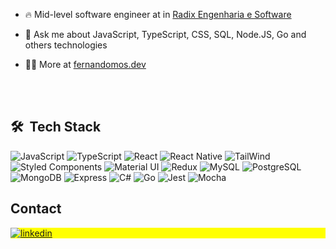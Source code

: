- 🔥 Mid-level software engineer at in <a href="https://www.linkedin.com/company/radix-engineering-and-software/about/" target="_Blank">Radix Engenharia e Software</a>

- 💬 Ask me about JavaScript, TypeScript, CSS, SQL, Node.JS, Go and others technologies

- 👨‍💻 More at [fernandomos.dev](https://fernandomos.dev)



<br><br>

## 🛠 &nbsp;Tech Stack

![JavaScript](https://img.shields.io/badge/JavaScript-323330?style=for-the-badge&logo=javascript&logoColor=F7DF1E)
![TypeScript](https://img.shields.io/badge/TypeScript-007ACC?style=for-the-badge&logo=typescript&logoColor=white)
![React](https://img.shields.io/badge/React-20232A?style=for-the-badge&logo=react&logoColor=61DAFB)
![React Native](https://img.shields.io/badge/React_Native-20232A?style=for-the-badge&logo=react&logoColor=61DAFB)
![TailWind](https://img.shields.io/badge/Tailwind_CSS-38B2AC?style=for-the-badge&logo=tailwind-css&logoColor=white)
![Styled Components](https://img.shields.io/badge/styled--components-DB7093?style=for-the-badge&logo=styled-components&logoColor=white)
![Material UI](https://img.shields.io/badge/Material--UI-0081CB?style=for-the-badge&logo=material-ui&logoColor=white)
![Redux](https://img.shields.io/badge/Redux-593D88?style=for-the-badge&logo=redux&logoColor=white)
![MySQL](https://img.shields.io/badge/MySQL-00000F?style=for-the-badge&logo=mysql&logoColor=white)
![PostgreSQL](https://img.shields.io/badge/PostgreSQL-316192?style=for-the-badge&logo=postgresql&logoColor=white)
![MongoDB](https://img.shields.io/badge/MongoDB-4EA94B?style=for-the-badge&logo=mongodb&logoColor=white)
![Express](https://img.shields.io/badge/Express.js-404D59?style=for-the-badge)
![C#](https://img.shields.io/badge/C%23-239120?style=for-the-badge&logo=c-sharp&logoColor=white)
![Go](https://img.shields.io/badge/Go-00ADD8?style=for-the-badge&logo=go&logoColor=white)
![Jest](https://img.shields.io/badge/Jest-323330?style=for-the-badge&logo=Jest&logoColor=white)
![Mocha](https://img.shields.io/badge/mocha.js-323330?style=for-the-badge&logo=mocha&logoColor=Brown)


## Contact

<p align="left" style="background:yellow">
<a href="https://linkedin.com/in/fernando-mos" target="_blank">
  <img align="center" src="https://img.shields.io/badge/-fernandomos-05122A?style=flat&logo=linkedin" alt="linkedin"/>
</a>
</p>
